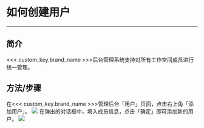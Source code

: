 # 如何创建用户
---

## 简介

<<< custom_key.brand_name >>>后台管理系统支持对所有工作空间成员进行统一管理。

## 方法/步骤

在<<< custom_key.brand_name >>>管理后台「用户」页面，点击右上角「添加用户」。
![](img/18.user_1.png)
在弹出的对话框中，填入成员信息，点击「确定」即可添加新的用户。
![](img/18.user_2.png)
